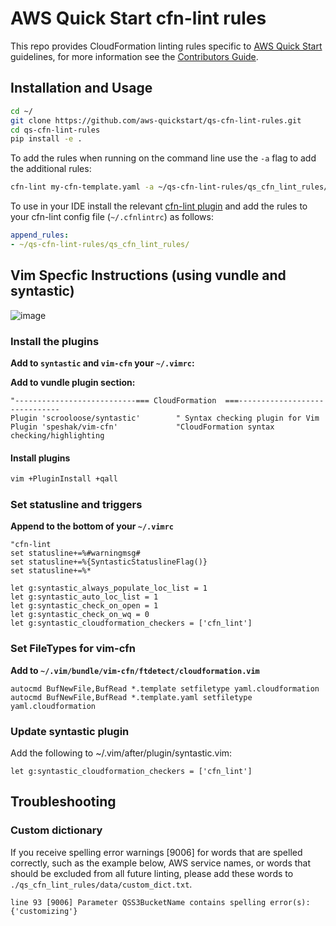 # AWS Quick Start cfn-lint rules

This repo provides CloudFormation linting rules specific to [AWS Quick Start](https://aws.amazon.com/quickstart/)
guidelines, for more information see the [Contributors Guide](https://aws-quickstart.github.io).

## Installation and Usage

```bash
cd ~/
git clone https://github.com/aws-quickstart/qs-cfn-lint-rules.git
cd qs-cfn-lint-rules
pip install -e .
```

To add the rules when running on the command line use the `-a` flag to add the additional rules:

```bash
cfn-lint my-cfn-template.yaml -a ~/qs-cfn-lint-rules/qs_cfn_lint_rules/
```

To use in your IDE install the relevant
[cfn-lint plugin](https://github.com/aws-cloudformation/cfn-python-lint#editor-plugins) and add the rules to your
cfn-lint config file (`~/.cfnlintrc`) as follows:

```yaml
append_rules:
- ~/qs-cfn-lint-rules/qs_cfn_lint_rules/
```

## Vim Specfic Instructions (using vundle and syntastic)

![image](https://user-images.githubusercontent.com/5912128/55508631-22366880-560f-11e9-867f-baa516712f63.png)

### Install the plugins

**Add to `syntastic` and `vim-cfn` your `~/.vimrc`:**

__Add to vundle plugin section:__

```vim
"---------------------------=== CloudFormation  ===------------------------------
Plugin 'scrooloose/syntastic'        " Syntax checking plugin for Vim
Plugin 'speshak/vim-cfn'             "CloudFormation syntax checking/highlighting
```

#### Install plugins

```bash
vim +PluginInstall +qall
```

### Set statusline and triggers

**Append to the bottom of your `~/.vimrc`**

```vim
"cfn-lint
set statusline+=%#warningmsg#
set statusline+=%{SyntasticStatuslineFlag()}
set statusline+=%*

let g:syntastic_always_populate_loc_list = 1
let g:syntastic_auto_loc_list = 1
let g:syntastic_check_on_open = 1
let g:syntastic_check_on_wq = 0
let g:syntastic_cloudformation_checkers = ['cfn_lint']
```

### Set FileTypes for vim-cfn

**Add to `~/.vim/bundle/vim-cfn/ftdetect/cloudformation.vim`**

```vim
autocmd BufNewFile,BufRead *.template setfiletype yaml.cloudformation
autocmd BufNewFile,BufRead *.template.yaml setfiletype yaml.cloudformation
```

### Update syntastic plugin

Add the following to ~/.vim/after/plugin/syntastic.vim:

```vim
let g:syntastic_cloudformation_checkers = ['cfn_lint']
```

## Troubleshooting

### Custom dictionary

If you receive spelling error warnings [9006] for words that are spelled correctly, such as the example below, AWS service names, or words that should be excluded from all future linting, please add these words to `./qs_cfn_lint_rules/data/custom_dict.txt`.

```text
line 93 [9006] Parameter QSS3BucketName contains spelling error(s):
{'customizing'}
```
